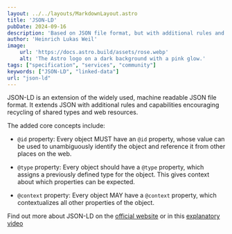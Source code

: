 ```yaml
---
layout: ../../layouts/MarkdownLayout.astro
title: 'JSON-LD'
pubDate: 2024-09-16
description: 'Based on JSON file format, but with additional rules and capabilities encouraging recycling of shared types and web resources.'
author: 'Heinrich Lukas Weil'
image:
    url: 'https://docs.astro.build/assets/rose.webp'
    alt: 'The Astro logo on a dark background with a pink glow.'
tags: ["specification", "services", "community"]
keywords: ["JSON-LD", "linked-data"]
url: "json-ld"
---
```


JSON-LD is an extension of the widely used, machine readable JSON file format. It extends JSON with additional rules and capabilities encouraging recycling of shared types and web resources. 

The added core concepts include:

- `@id` property: Every object MUST have an `@id` property, whose value can be used to unambiguously identify the object and reference it from other places on the web.

- `@type` property: Every object should have a `@type` property, which assigns a previously defined type for the object. This gives context about which properties can be expected.

- `@context` property: Every object MAY have a `@context` property, which contextualizes all other properties of the object.

Find out more about JSON-LD on the [official website](https://json-ld.org/) or in this [explanatory video](https://www.youtube.com/watch?v=vioCbTo3C-4)
